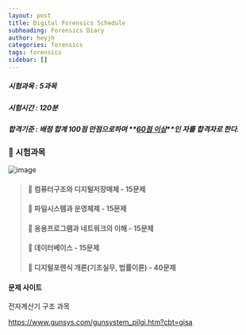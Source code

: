```yaml
---
layout: post
title: Digital Forensics Schedule
subheading: Forensics Diary
author: heyjh
categories: forensics
tags: forensics
sidebar: []
---
```


##### 시험과목 : 5과목 #####
##### 시험시간 : 120분 #####
##### 합격기준 : 배점 합계 100점 만점으로하며 **<u>60점 이상</u>**인 자를 합격자로 한다. #####



### 📌 시험과목 ###
![image](https://user-images.githubusercontent.com/95572771/209668933-c861d8f7-dfb9-4626-bcc5-ed2b2706f01e.png)

> #### 📌 컴퓨터구조와 디지털저장매체 - 15문제 ####
> #### 📌 파일시스템과 운영체제 - 15문제 ####
> #### 📌 응용프로그램과 네트워크의 이해 - 15문제 ####
> #### 📌 데이터베이스 - 15문제 ####
> #### 📌 디지털포렌식 개론(기초실무, 법률이론) - 40문제 ####


#### 문제 사이트 ####
전자계산기 구조 과목 

https://www.gunsys.com/gunsystem_pilgi.htm?cbt=gisa
